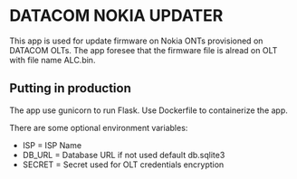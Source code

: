 # DATACOM NOKIA UPDATER

This app is used for update firmware on Nokia ONTs provisioned on DATACOM OLTs.
The app foresee that the firmware file is alread on OLT with file name ALC.bin.

## Putting in production

The app use gunicorn to run Flask. Use Dockerfile to containerize the app.

There are some optional environment variables:

* ISP = ISP Name
* DB_URL = Database URL if not used default db.sqlite3
* SECRET = Secret used for OLT credentials encryption
